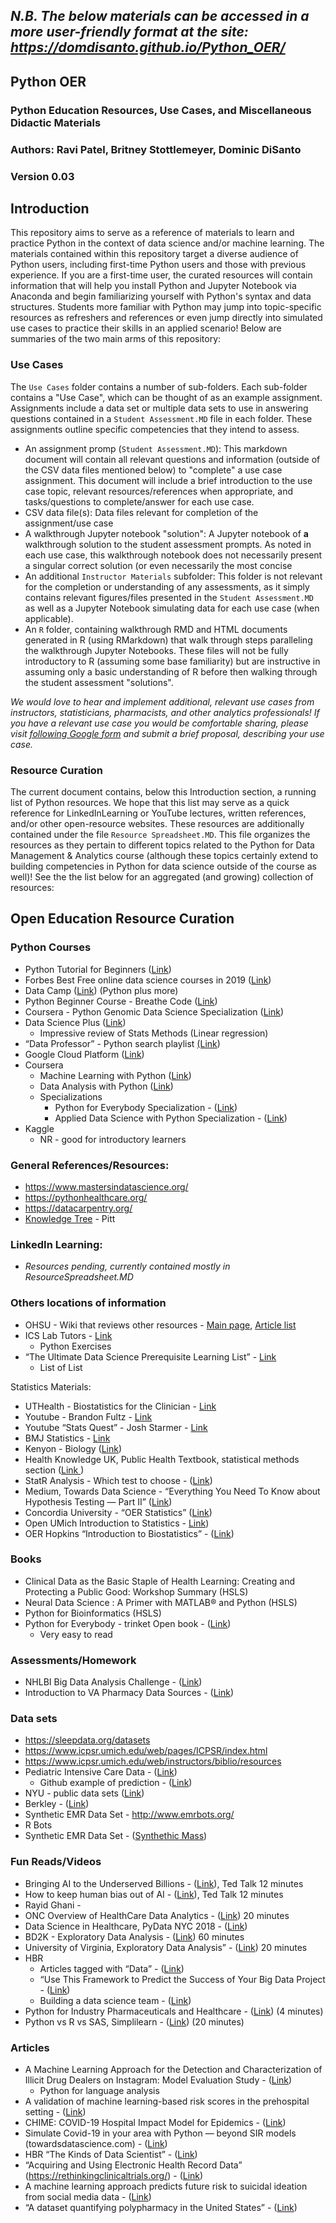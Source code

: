 
*N.B. The below materials can be accessed in a more user-friendly format at the site: https://domdisanto.github.io/Python_OER/*
-------- 


## Python OER
### Python Education Resources, Use Cases, and Miscellaneous Didactic Materials
### Authors: Ravi Patel, Britney Stottlemeyer, Dominic DiSanto
### Version 0.03


## Introduction  
  
This repository aims to serve as a reference of materials to learn and practice Python in the context of data science and/or machine learning. The materials contained within this repository target a diverse audience of Python users, including first-time Python users and those with previous experience. If you are a first-time user, the curated resources will contain information that will help you install Python and Jupyter Notebook via Anaconda and begin familiarizing yourself with Python's syntax and data structures. Students more familiar with Python may jump into topic-specific resources as refreshers and references or even jump directly into simulated use cases to practice their skills in an applied scenario! Below are summaries of the two main arms of this repository:  

### Use Cases

The `Use Cases` folder contains a number of sub-folders. Each sub-folder contains a "Use Case", which can be thought of as an example assignment. Assignments include a data set or multiple data sets to use in answering questions contained in a `Student Assessment.MD` file in each folder. These assignments outline specific competencies that they intend to assess. 

- An assignment promp (`Student Assessment.MD`): This markdown document will contain all relevant questions and information (outside of the CSV data files mentioned below) to "complete" a use case assignment. This document will include a brief introduction to the use case topic, relevant resources/references when appropriate, and tasks/questions to complete/answer for each use case.  
- CSV data file(s): Data files relevant for completion of the assignment/use case  
- A walkthrough Jupyter notebook "solution": A Jupyter notebook of **a** walkthrough solution to the student assessment prompts. As noted in each use case, this walkthrough notebook does not necessarily present a singular correct solution (or even necessarily the most concise   
- An additional `Instructor Materials` subfolder: This folder is not relevant for the completion or understanding of any assessments, as it simply contains relevant figures/files presented in the `Student Assessment.MD` as well as a Jupyter Notebook simulating data for each use case (when applicable).   
- An `R` folder, containing walkthrough RMD and HTML documents generated in R (using RMarkdown) that walk through steps paralleling the walkthrough Jupyter Notebooks. These files  will not be fully introductory to R (assuming some base familiarity) but are instructive in assuming only a basic understanding of R before then walking through the student assessment "solutions".   
  
*We would love to hear and implement additional, relevant use cases from instructors, statisticians, pharmacists, and other analytics professionals! If you have a relevant use case you would be comfortable sharing, please visit [following Google form](https://forms.gle/crQJqGNvyjGpJa9y7) and submit a brief proposal, describing your use case.*

### Resource Curation

The current document contains, below this Introduction section, a running list of Python resources. We hope that this list may serve as a quick reference for LinkedInLearning or YouTube lectures, written references, and/or other open-resource websites. These resources are additionally contained under the file `Resource Spreadsheet.MD`. This file organizes the resources as they pertain to different topics related to the Python for Data Management & Analytics course (although these topics certainly extend to building competencies in Python for data science outside of the course as well)!  See the the list below for an aggregated (and growing) collection of resources:


## Open Education Resource Curation
### Python Courses
* Python Tutorial for Beginners ([Link](https://www.youtube.com/playlist?list=PLsyeobzWxl7poL9JTVyndKe62ieoN-MZ3))
* Forbes Best Free online data science courses in 2019 ([Link](https://www.forbes.com/sites/bernardmarr/2020/02/24/the-9-best-free-online-data-science-courses-in-2020/#669fdab32bbf))
* Data Camp ([Link](https://www.datacamp.com/community/open-courses)) (Python plus more)
* Python Beginner Course - Breathe Code ([Link](https://www.youtube.com/playlist?list=PLCVs_S8Skwp8MzELbLAm-v9wbUS-toTkt))
* Coursera - Python Genomic Data Science Specialization ([Link](https://www.coursera.org/learn/python-genomics))
* Data Science Plus ([Link](https://datascienceplus.com/category/introduction/?tdo_tag=Python))
   * Impressive review of Stats Methods (Linear regression) 
* “Data Professor” - Python search playlist [(Link](https://www.youtube.com/channel/UCV8e2g4IWQqK71bbzGDEI4Q/search?query=python))
* Google Cloud Platform ([Link](https://www.youtube.com/user/googlecloudplatform/search?query=python))
* Coursera
   * Machine Learning with Python ([Link](https://www.coursera.org/learn/machine-learning-with-python))
   * Data Analysis with Python ([Link](https://www.coursera.org/learn/data-analysis-with-python))
   * Specializations
      * Python for Everybody Specialization - ([Link](https://www.coursera.org/specializations/python))
      * Applied Data Science with Python Specialization - ([Link](https://www.coursera.org/specializations/data-science-python))
* Kaggle
   * NR - good for introductory learners 

### General References/Resources:   
* https://www.mastersindatascience.org/
* https://pythonhealthcare.org/ 
* https://datacarpentry.org/
* [Knowledge Tree](http://www.pitt.edu/~taler/KnowledgeTree.html) - Pitt

### LinkedIn Learning:
* *Resources pending, currently contained mostly in ResourceSpreadsheet.MD*


### Others locations of information
* OHSU - Wiki that reviews other resources - [Main page](https://www.clinfowiki.org/wiki/index.php/Main_Page), [Article list](https://www.clinfowiki.org/wiki/index.php/Category:HI5313-2015-FALL)
* ICS Lab Tutors - [Link](http://tutors.ics.uci.edu/index.php/0-python-resources/85-python-resources)
   * Python Exercises 
* “The Ultimate Data Science Prerequisite Learning List” - [Link](https://towardsdatascience.com/the-ultimate-data-science-prerequisite-learning-list-348ce89805f9)
   * List of List 

Statistics Materials:
* UTHealth - Biostatistics for the Clinician - [Link](https://www.uth.tmc.edu/uth_orgs/educ_dev/oser/L1_TOC.HTM)
* Youtube - Brandon Fultz - [Link](https://www.youtube.com/user/BCFoltz)
* Youtube “Stats Quest” - Josh Starmer - [Link](https://www.youtube.com/channel/UCtYLUTtgS3k1Fg4y5tAhLbw)
* BMJ Statistics - [Link](https://www.bmj.com/about-bmj/resources-readers/publications/statistics-square-one)
* Kenyon - Biology ([Link](http://biology.kenyon.edu/courses/biol09/stats.htm))
* Health Knowledge UK, Public Health Textbook, statistical methods section ([Link ](https://www.healthknowledge.org.uk/public-health-textbook/research-methods/1b-statistical-methods))
* StatR Analysis - Which test to choose - ([Link](https://statranalysis.net/2015/07/27/choosing-the-correct-statistical-test/))
* Medium, Towards Data Science - “Everything You Need To Know about Hypothesis Testing — Part II” ([Link](https://towardsdatascience.com/everything-you-need-to-know-about-hypothesis-testing-part-ii-f0526be27b7d))
* Concordia University - “OER Statistics” ([Link](https://libguides.cu-portland.edu/OER/statistics))
* Open UMich Introduction to Statistics -  [Link](https://open.umich.edu/find/open-educational-resources/statistics/statistics-250-introduction-statistics-data-analysis))
* OER Hopkins  “Introduction to Biostatistics” - ([Link](http://ocw.jhsph.edu/index.cfm/go/viewCourse/course/introbiostats/coursePage/index/))

### Books
* Clinical Data as the Basic Staple of Health Learning: Creating and Protecting a Public Good: Workshop Summary (HSLS) 
* Neural Data Science : A Primer with MATLAB® and Python (HSLS)
* Python for Bioinformatics (HSLS)
* Python for Everybody - trinket Open book - ([Link](https://books.trinket.io/pfe/))
   * Very easy to read

### Assessments/Homework
* NHLBI Big Data Analysis Challenge - ([Link](https://www.nhlbi.nih.gov/grants-and-training/funding-opportunities-and-contacts/NHLBI-heart-failure-data-challenge))
* Introduction to VA Pharmacy Data Sources - ([Link](https://www.hsrd.research.va.gov/for_researchers/cyber_seminars/archives/video_archive.cfm?SessionID=3543))

### Data sets
* https://sleepdata.org/datasets
* https://www.icpsr.umich.edu/web/pages/ICPSR/index.html
* https://www.icpsr.umich.edu/web/instructors/biblio/resources 
* Pediatric Intensive Care Data - ([Link](http://pic.nbscn.org/))
   * Github example of prediction - ([Link](https://github.com/Healthink/PIC))
* NYU -  public data sets ([Link](https://www.nyu.edu/about/policies-guidelines-compliance/policies-and-guidelines/ucaihs-policy-on-publicly-available-and-de-identified-data.html))
* Berkley - ([Link](https://guides.lib.berkeley.edu/publichealth/healthstatistics/rawdata))
*  Synthetic EMR Data Set - http://www.emrbots.org/
* R Bots 
* Synthetic EMR Data Set - ([Synthethic Mass](https://synthea.mitre.org/))


### Fun Reads/Videos
* Bringing AI to the Underserved Billions - ([Link](https://www.ted.com/talks/dr_rahul_panicker_bringing_ai_to_the_underserved_billions)), Ted Talk 12 minutes
* How to keep human bias out of AI - ([Link](https://www.ted.com/talks/kriti_sharma_how_to_keep_human_bias_out_of_ai)), Ted Talk 12 minutes 
* Rayid Ghani - 
* ONC Overview of HealthCare Data Analytics - ([Link](https://www.youtube.com/watch?v=8vQWWNhjffc )) 20 minutes
* Data Science in Healthcare, PyData NYC 2018  - ([Link](https://www.youtube.com/watch?v=Z9JZjc489XA))
* BD2K - Exploratory Data Analysis - ([Link](https://www.youtube.com/watch?v=5rTb6AkKhds)) 60 minutes  
* University of Virginia, Exploratory Data Analysis”  - ([Link](https://www.youtube.com/watch?v=zHcQPKP6NpM))  20 minutes 
* HBR 
   * Articles tagged with “Data” - ([Link](https://hbr.org/topic/data))
   * “Use This Framework to Predict the Success of Your Big Data Project - ([Link](https://hbr.org/2020/02/use-this-framework-to-predict-the-success-of-your-big-data-project))
   * Building a data science team - ([Link](https://hbr.org/2018/10/managing-a-data-science-team))
* Python for Industry Pharmaceuticals and Healthcare - ([Link](https://www.youtube.com/watch?v=doTMGOPK1Cw)) (4 minutes) 
* Python vs R vs SAS, Simplilearn - ([Link](https://www.youtube.com/watch?v=HAvjZiAwCZg)) (20 minutes) 

### Articles
* A Machine Learning Approach for the Detection and Characterization of Illicit Drug Dealers on Instagram: Model Evaluation Study - ([Link](https://www.ncbi.nlm.nih.gov/pmc/articles/PMC6598421/))
   * Python for language analysis
* A validation of machine learning-based risk scores in the prehospital setting - ([Link](https://journals.plos.org/plosone/article?id=10.1371/journal.pone.0226518))
* CHIME: COVID-19 Hospital Impact Model for Epidemics - ([Link](https://codeforphilly.org/projects/chime))
* Simulate Covid-19 in your area with Python — beyond SIR models (towardsdatascience.com) - ([Link](https://towardsdatascience.com/model-the-covid-19-epidemic-in-detail-with-python-98f0d13f3a0e))
* HBR “The Kinds of Data Scientist” - ([Link](https://hbr.org/2018/11/the-kinds-of-data-scientist))
* “Acquiring and Using Electronic Health Record Data” (https://rethinkingclinicaltrials.org/) - ([Link](https://rethinkingclinicaltrials.org/resources/acquiring-and-using-electronic-health-record-data/))
* A machine learning approach predicts future risk to suicidal ideation from social media data - ([Link](https://www.nature.com/articles/s41746-020-0287-6))
* “A dataset quantifying polypharmacy in the United States” - ([Link](https://www.nature.com/articles/sdata2017167#MOESM187))

